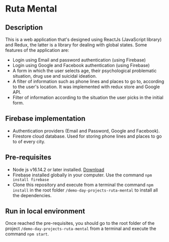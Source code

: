 # Ruta Mental

## Description

This is a web application that's designed using ReactJs (JavaScript library) and Redux, the latter is a library for dealing with global states. Some features of the application are:

- Login using Email and password authentication (using Firebase)
- Login using Google and Facebook authentication (using Firebase)
- A form in which the user selects age, their psychological problematic situation, drug use and suicidal ideation.
- A filter of information such as phone lines and places to go to, according to the user's location. It was implemented with redux store and Google API.
- Filter of information according to the situation the user picks in the initial form.

## Firebase implementation
- Authentication providers (Email and Password, Google and Facebook).
- Firestore cloud database. Used for storing phone lines and places to go to of every city.

## Pre-requisites
- Node js v16.14.2 or later installed. [Download](https://nodejs.org/es/download/)
- Firebase installed globally in your computer. Use the command `npm install firebase`
- Clone this repository and execute from a terminal the command `npm install` in the root folder `/demo-day-projects-ruta-mental` to install all the dependencies.

## Run in local environment
Once reached the pre-requisites, you should go to the root folder of the project `/demo-day-projects-ruta-mental` from a terminal and execute the command `npm start`.
